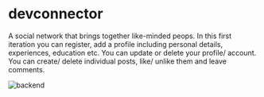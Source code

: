 # devconnector

A social network that brings together like-minded peops. In this first iteration you can register, add a profile including personal details, experiences, education etc. You can update or delete your profile/ account. You can create/ delete individual posts, like/ unlike them and leave comments. 

![backend](https://i.imgur.com/cFcnWT9.jpg)

